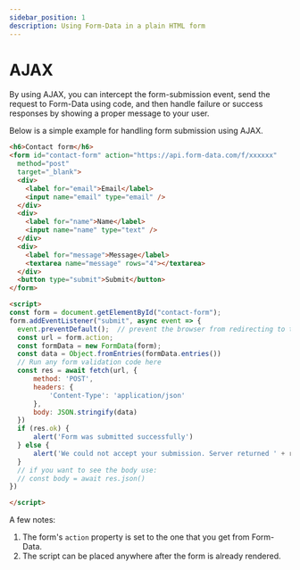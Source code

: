 ```yaml
---
sidebar_position: 1
description: Using Form-Data in a plain HTML form 
---
```


# AJAX

By using AJAX, you can intercept the form-submission event, send the request to Form-Data using code, and then handle failure or success responses by showing a proper message to your user.

Below is a simple example for handling form submission using AJAX.

```html
<h6>Contact form</h6>
<form id="contact-form" action="https://api.form-data.com/f/xxxxxx"
  method="post"
  target="_blank">
  <div>
    <label for="email">Email</label>
    <input name="email" type="email" />
  </div>
  <div>
    <label for="name">Name</label>
    <input name="name" type="text" />
  </div>
  <div>
    <label for="message">Message</label>
    <textarea name="message" rows="4"></textarea>
  </div>
  <button type="submit">Submit</button>
</form>

<script>
const form = document.getElementById("contact-form");
form.addEventListener("submit", async event => {
  event.preventDefault();  // prevent the browser from redirecting to the form's action url
  const url = form.action;
  const formData = new FormData(form);
  const data = Object.fromEntries(formData.entries())
  // Run any form validation code here
  const res = await fetch(url, {
      method: 'POST',
      headers: {
          'Content-Type': 'application/json'
      },
      body: JSON.stringify(data)
  })
  if (res.ok) {
      alert('Form was submitted successfully')
  } else {
      alert('We could not accept your submission. Server returned ' + res.status)
  }
  // if you want to see the body use:
  // const body = await res.json()
})

</script>
```

A few notes:
1. The form's `action` property is set to the one that you get from Form-Data.
2. The script can be placed anywhere after the form is already rendered.
